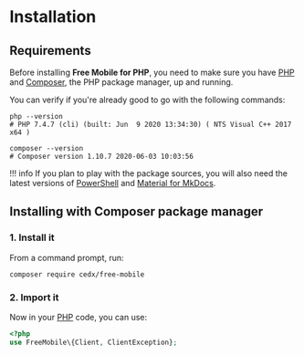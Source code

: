 # Installation

## Requirements
Before installing **Free Mobile for PHP**, you need to make sure you have [PHP](https://www.php.net)
and [Composer](https://getcomposer.org), the PHP package manager, up and running.

You can verify if you're already good to go with the following commands:

``` shell
php --version
# PHP 7.4.7 (cli) (built: Jun  9 2020 13:34:30) ( NTS Visual C++ 2017 x64 )

composer --version
# Composer version 1.10.7 2020-06-03 10:03:56
```

!!! info
	If you plan to play with the package sources, you will also need the latest versions of
	[PowerShell](https://docs.microsoft.com/en-us/powershell) and [Material for MkDocs](https://squidfunk.github.io/mkdocs-material).

## Installing with Composer package manager

### 1. Install it
From a command prompt, run:

``` shell
composer require cedx/free-mobile
```

### 2. Import it
Now in your [PHP](https://www.php.net) code, you can use:

``` php
<?php
use FreeMobile\{Client, ClientException};
```
